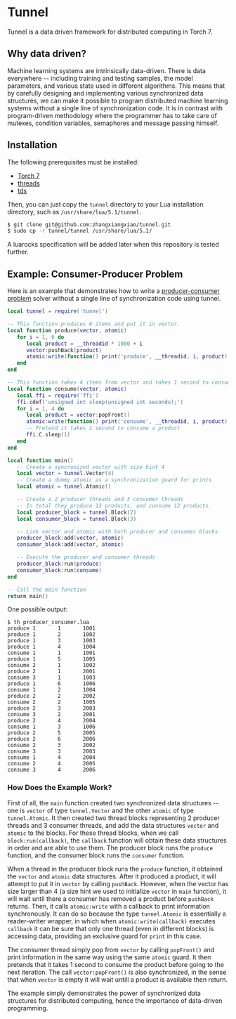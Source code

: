 # Tunnel

Tunnel is a data driven framework for distributed computing in Torch 7.

## Why data driven?

Machine learning systems are intrinsically data-driven. There is data everywhere -- including training and testing samples, the model parameters, and various state used in different algorithms. This means that by carefully designing and implementing various synchronized data structures, we can make it possible to program distributed machine learning systems without a single line of synchronization code. It is in contrast with program-driven methodology where the programmer has to take care of mutexes, condition variables, semaphores and message passing himself.

## Installation

The following prerequisites must be installed:
* [Torch 7](https://github.com/torch/torch7)
* [threads](https://github.com/torch/threads)
* [tds](https://github.com/torch/tds)

Then, you can just copy the `tunnel` directory to your Lua installation directory, such as `/usr/share/lua/5.1/tunnel`.
```bash
$ git clone git@github.com:zhangxiangxiao/tunnel.git
$ sudo cp -r tunnel/tunnel /usr/share/lua/5.1/
```

A luarocks specification will be added later when this repository is tested further.

## Example: Consumer-Producer Problem

Here is an example that demonstrates how to write a [producer-consumer problem](https://en.wikipedia.org/wiki/Producer%E2%80%93consumer_problem) solver without a single line of synchronization code using tunnel.
```lua
local tunnel = require('tunnel')

-- This function produces 6 items and put it in vector.
local function produce(vector, atomic)
   for i = 1, 6 do
      local product = __threadid * 1000 + i
      vector:pushBack(product)
      atomic:write(function() print('produce', __threadid, i, product) end)
   end
end

-- This function takes 4 items from vector and takes 1 second to consume each.
local function consume(vector, atomic)
   local ffi = require('ffi')
   ffi.cdef('unsigned int sleep(unsigned int seconds);')
   for i = 1, 4 do
      local product = vector:popFront()
      atomic:write(function() print('consume', __threadid, i, product) end)
      -- Pretend it takes 1 second to consume a product
      ffi.C.sleep(1)
   end
end

local function main()
   -- Create a syncronized vector with size hint 4
   local vector = tunnel.Vector(4)
   -- Create a dummy atomic as a synchronization guard for prints
   local atomic = tunnel.Atomic()

   -- Create a 2 producer threads and 3 consumer threads
   -- In total they produce 12 products, and consume 12 products.
   local producer_block = tunnel.Block(2)
   local consumer_block = tunnel.Block(3)

   -- Link vector and atomic with both producer and consumer blocks
   producer_block:add(vector, atomic)
   consumer_block:add(vector, atomic)

   -- Execute the producer and consumer threads
   producer_block:run(produce)
   consumer_block:run(consume)
end

-- Call the main function
return main()
```

One possible output:
```
$ th producer_consumer.lua
produce 1       1       1001
produce 1       2       1002
produce 1       3       1003
produce 1       4       1004
consume 1       1       1001
produce 1       5       1005
consume 2       1       1002
produce 2       1       2001
consume 3       1       1003
produce 1       6       1006
consume 1       2       1004
produce 2       2       2002
consume 2       2       1005
produce 2       3       2003
consume 3       2       2001
produce 2       4       2004
consume 1       3       1006
produce 2       5       2005
produce 2       6       2006
consume 2       3       2002
consume 3       3       2003
consume 1       4       2004
consume 2       4       2005
consume 3       4       2006
```

### How Does the Example Work?

First of all, the `main` function created two synchronized data structures -- one is `vector` of type `tunnel.Vector` and the other `atomic` of type `tunnel.Atomic`. It then created two thread blocks representing 2 producer threads and 3 consumer threads, and add the data structures `vector` and `atomic` to the blocks. For these thread blocks, when we call `block:run(callback)`, the `callback` function will obtain these data structures in order and are able to use them. The producer block runs the `produce` function, and the consumer block runs the `consumer` function.

When a thread in the producer block runs the `produce` function, it obtained the `vector` and `atomic` data structures. After it produced a product, it will attempt to put it in `vector` by calling `pushBack`. However, when the vector has size larger than 4 (a size hint we used to initialize `vector` in `main` function), it will wait until there a consumer has removed a product before `pushBack` returns. Then, it calls `atomic:write` with a callback to print information synchronously. It can do so because the type `tunnel.Atomic` is essentially a reader-writer wrapper, in which when `atomic:write(callback)` executes `callback` it can be sure that only one thread (even in different blocks) is accessing data, providing an exclusive guard for `print` in this case.

The consumer thread simply pop from `vector` by calling `popFront()` and print information in the same way using the same `atomic` guard. It then pretends that it takes 1 second to consume the product before going to the next iteration. The call `vector:popFront()` is also synchronized, in the sense that when `vector` is empty it will wait untill a product is available then return.

The example simply demonstrates the power of synchronized data structures for distributed computing, hence the importance of data-driven programming.
